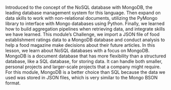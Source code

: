 Introduced to the concept of the NoSQL database with MongoDB, the leading database management system for this language. Then expand on data skills to work with non-relational documents, utilizing the PyMongo library to interface with Mongo databases using Python. Finally, we learned how to build aggregation pipelines when retrieving data, and integrate skills we have learned. This module’s Challenge, we import a JSON file of food establishment ratings data to a MongoDB database and conduct analysis to help a food magazine make decisions about their future articles. In this lesson, we learn about NoSQL databases with a focus on MongoDB. MongoDB is a document database that has more flexibility than a structured database, like a SQL database, for storing data. It can handle both smaller, personal projects and larger-scale projects that a company might require. For this module, MongoDB is a better choice than SQL because the data we used was stored in JSON files, which is very similar to the Mongo BSON format.
